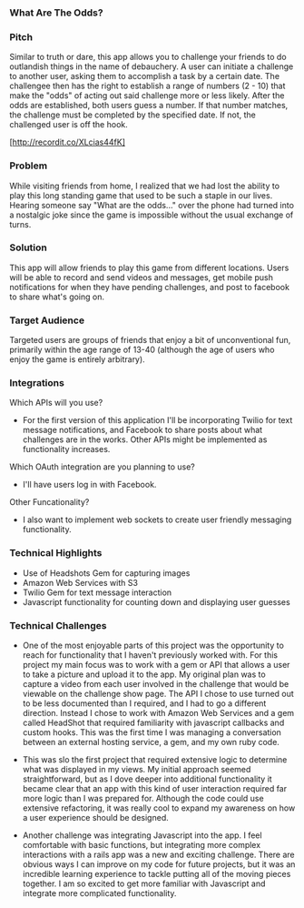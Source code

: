 ### What Are The Odds?

### Pitch

Similar to truth or dare, this app allows you to challenge your friends to do outlandish things in the name of debauchery. A user can initiate a challenge to another user, asking them to accomplish a task by a certain date. The challengee then has the right to establish a range of numbers (2 - 10) that make the "odds" of acting out said challenge more or less likely. After the odds are established, both users guess a number. If that number matches, the challenge must be completed by the specified date. If not, the challenged user is off the hook.  

[http://recordit.co/XLcias44fK]

### Problem

While visiting friends from home, I realized that we had lost the ability to play this long standing game that used to be such a staple in our lives. Hearing someone say "What are the odds..." over the phone had turned into a nostalgic joke since the game is impossible without the usual exchange of turns.

### Solution

This app will allow friends to play this game from different locations. Users will be able to record and send videos and messages, get mobile push notifications for when they have pending challenges, and post to facebook to share what's going on.
### Target Audience

Targeted users are groups of friends that enjoy a bit of unconventional fun, primarily within the age range of 13-40 (although the age of users who enjoy the game is entirely arbitrary).

### Integrations

Which APIs will you use?
  - For the first version of this application I'll be incorporating Twilio for text message notifications, and Facebook to share posts about what challenges are in the works. Other APIs might be implemented as functionality increases.  

Which OAuth integration are you planning to use?
  - I'll have users log in with Facebook.  

Other Funcationality?
  - I also want to implement web sockets to create user friendly messaging functionality.


### Technical Highlights

  - Use of Headshots Gem for capturing images
  - Amazon Web Services with S3
  - Twilio Gem for text message interaction
  - Javascript functionality for counting down and displaying user guesses

### Technical Challenges
  - One of the most enjoyable parts of this project was the opportunity to reach for functionality that I haven't previously worked with. For this project my main focus was to work with a gem or API that allows a user to take a picture and upload it to the app. My original plan was to capture a video from each user involved in the challenge that would be viewable on the challenge show page. The API I chose to use turned out to be less documented than I required, and I had to go a different direction. Instead I chose to work with Amazon Web Services and a gem called HeadShot that required familiarity with javascript callbacks and custom hooks. This was the first time I was managing a conversation between an external hosting service, a gem, and my own ruby code.

  - This was slo the first project that required extensive logic to determine what was displayed in my views. My initial approach seemed straightforward, but as I dove deeper into additional functionality it became clear that an app with this kind of user interaction required far more logic than I was prepared for. Although the code could use extensive refactoring, it was really cool to expand my awareness on how a user experience should be designed.

  - Another challenge was integrating Javascript into the app. I feel comfortable with basic functions, but integrating more complex interactions with a rails app was a new and exciting challenge. There are obvious ways I can improve on my code for future projects, but it was an incredible learning experience to tackle putting all of the moving pieces together. I am so excited to get more familiar with Javascript and integrate more complicated functionality.
